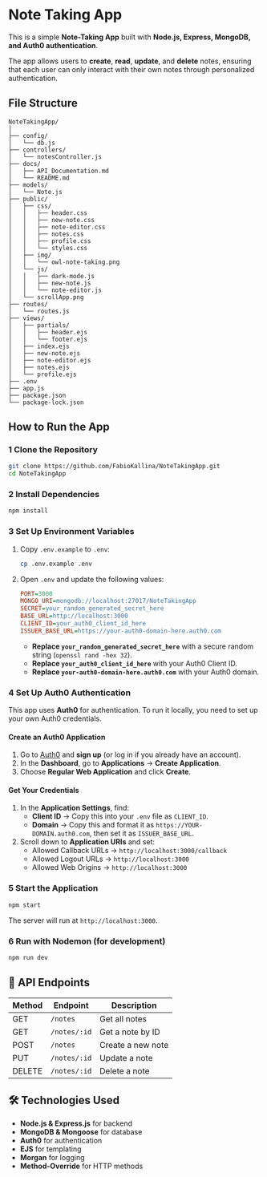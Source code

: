 
# Note Taking App

This is a simple **Note-Taking App** built with **Node.js, Express, MongoDB, and Auth0 authentication**.

The app allows users to **create**, **read**, **update**, and **delete** notes, ensuring that each user can only interact with their own notes through personalized authentication.

## File Structure
```
NoteTakingApp/
│
├── config/
│   └── db.js
├── controllers/
│   └── notesController.js
├── docs/
│   ├── API_Documentation.md
│   └── README.md
├── models/
│   └── Note.js
├── public/
│   ├── css/
│   │   ├── header.css
│   │   ├── new-note.css
│   │   ├── note-editor.css
│   │   ├── notes.css
│   │   ├── profile.css
│   │   └── styles.css  
│   ├── img/
│   │   └── owl-note-taking.png
│   └── js/
│   │   ├── dark-mode.js
│   │   ├── new-note.js
│   │   └── note-editor.js
│   └── scrollApp.png
├── routes/
│   └── routes.js
├── views/
│   ├── partials/
│   │   ├── header.ejs
│   │   └── footer.ejs 
│   ├── index.ejs
│   ├── new-note.ejs
│   ├── note-editor.ejs
│   ├── notes.ejs
│   └── profile.ejs 
├── .env
├── app.js
├── package.json
└── package-lock.json
```

## How to Run the App

### **1 Clone the Repository**
```sh
git clone https://github.com/FabioKallina/NoteTakingApp.git
cd NoteTakingApp
```

### **2 Install Dependencies**
```sh
npm install
```

### **3 Set Up Environment Variables**
1. Copy `.env.example` to `.env`:
   ```sh
   cp .env.example .env
   ```
2. Open `.env` and update the following values:
   ```ini
   PORT=3000
   MONGO_URI=mongodb://localhost:27017/NoteTakingApp
   SECRET=your_random_generated_secret_here
   BASE_URL=http://localhost:3000
   CLIENT_ID=your_auth0_client_id_here
   ISSUER_BASE_URL=https://your-auth0-domain-here.auth0.com
   ```
   - **Replace `your_random_generated_secret_here`** with a secure random string (`openssl rand -hex 32`).
   - **Replace `your_auth0_client_id_here`** with your Auth0 Client ID.
   - **Replace `your-auth0-domain-here.auth0.com`** with your Auth0 domain.

### **4 Set Up Auth0 Authentication**
This app uses **Auth0** for authentication. To run it locally, you need to set up your own Auth0 credentials.

#### **Create an Auth0 Application**
1. Go to [Auth0](https://auth0.com/) and **sign up** (or log in if you already have an account).
2. In the **Dashboard**, go to **Applications** → **Create Application**.
3. Choose **Regular Web Application** and click **Create**.

#### **Get Your Credentials**
1. In the **Application Settings**, find:
   - **Client ID** → Copy this into your `.env` file as `CLIENT_ID`.
   - **Domain** → Copy this and format it as `https://YOUR-DOMAIN.auth0.com`, then set it as `ISSUER_BASE_URL`.
2. Scroll down to **Application URIs** and set:
   - Allowed Callback URLs → `http://localhost:3000/callback`
   - Allowed Logout URLs → `http://localhost:3000`
   - Allowed Web Origins → `http://localhost:3000`

### **5 Start the Application**
```sh
npm start
```
The server will run at `http://localhost:3000`.

### **6 Run with Nodemon (for development)**
```sh
npm run dev
```

## 📜 API Endpoints
| Method | Endpoint         | Description                  |
|--------|-----------------|------------------------------|
| GET    | `/notes`        | Get all notes               |
| GET    | `/notes/:id`    | Get a note by ID            |
| POST   | `/notes`        | Create a new note           |
| PUT    | `/notes/:id`    | Update a note               |
| DELETE | `/notes/:id`    | Delete a note               |

## 🛠 Technologies Used
- **Node.js & Express.js** for backend
- **MongoDB & Mongoose** for database
- **Auth0** for authentication
- **EJS** for templating
- **Morgan** for logging
- **Method-Override** for HTTP methods